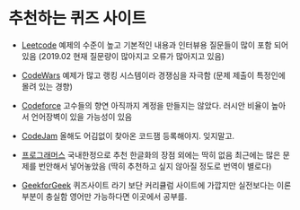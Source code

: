 # 추천하는 퀴즈 사이트

- [Leetcode](https://leetcode.com)
    예제의 수준이 높고 기본적인 내용과 인터뷰용 질문들이 많이 포함 되어 있음 (2019.02 현재 질문량이 많아지고 오류가 많아지고 있음)

- [CodeWars](https://www.codewars.com)
    예제가 많고 랭킹 시스템이라 경쟁심을 자극함 (문제 제출이 특정인에 몰려 있는 경향)

- [Codeforce](http://codeforces.com/)
    고수들의 향연 아직까지 계정을 만들지는 않았다. 러시안 비율이 높아서 언어장벽이 있을 가능성이 있음

- [CodeJam](https://codingcompetitions.withgoogle.com/codejam)
    올해도 어김없이 찾아온 코드잼 등록해야지. 잊지말고.

- [프로그래머스](https://programmers.co.kr)
    국내한정으로 추천 한글화의 장점 외에는 딱히 없음 최근에는 많은 문제를 번안해서 넣어놓았음 (딱히 추천하고 싶지 않아질 정도로 번역이 별로다)

- [GeekforGeek](https://www.geeksforgeeks.org/)
    퀴즈사이트 라기 보단 커리큘럼 사이트에 가깝지만 실전보다는 이론부분이 충실함 영어만 가능하다면 이곳에서 공부를.
